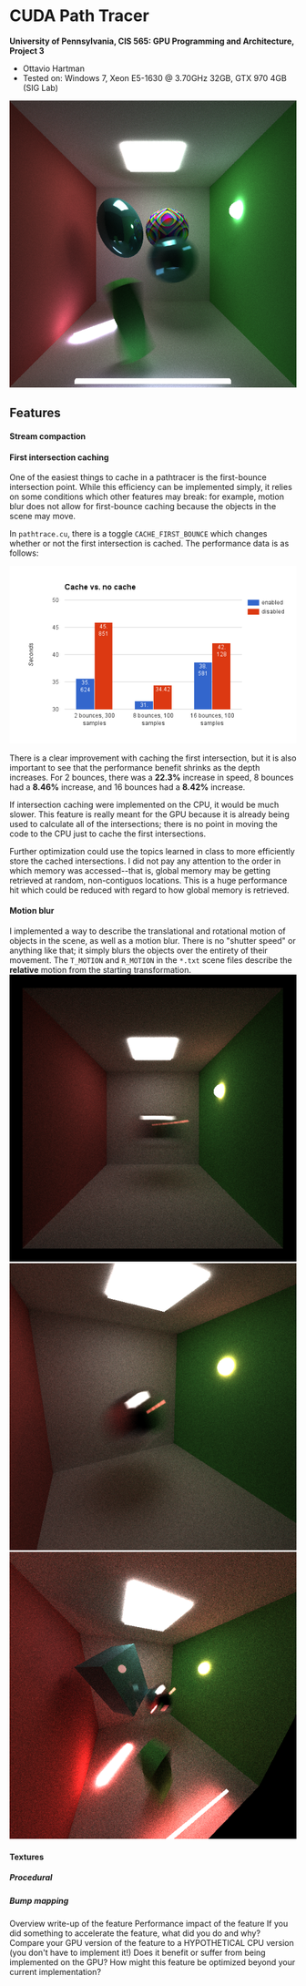 CUDA Path Tracer
================

**University of Pennsylvania, CIS 565: GPU Programming and Architecture, Project 3**

* Ottavio Hartman
* Tested on: Windows 7, Xeon E5-1630 @ 3.70GHz 32GB, GTX 970 4GB (SIG Lab)

![Final render](img/final.png)
## Features
#### Stream compaction
#### First intersection caching
One of the easiest things to cache in a pathtracer is the first-bounce intersection point. While this efficiency can be implemented simply, it relies on some conditions which other features may break: for example, motion blur does not allow for first-bounce caching because the objects in the scene may move.

In `pathtrace.cu`, there is a toggle `CACHE_FIRST_BOUNCE` which changes whether or not the first intersection is cached. The performance data is as follows:

![cache](img/cache.png)

There is a clear improvement with caching the first intersection, but it is also important to see that the performance benefit shrinks as the depth increases. For 2 bounces, there was a __22.3%__ increase in speed, 8 bounces had a __8.46%__ increase, and 16 bounces had a __8.42%__ increase.

If intersection caching were implemented on the CPU, it would be much slower. This feature is really meant for the GPU because it is already being used to calculate all of the intersections; there is no point in moving the code to the CPU just to cache the first intersections.

Further optimization could use the topics learned in class to more efficiently store the cached intersections. I did not pay any attention to the order in which memory was accessed--that is, global memory may be getting retrieved at random, non-contiguos locations. This is a huge performance hit which could be reduced with regard to how global memory is retrieved.

#### Motion blur
I implemented a way to describe the translational and rotational motion of objects in the scene, as well as a motion blur. There is no "shutter speed" or anything like that; it simply blurs the objects over the entirety of their movement. The `T_MOTION` and `R_MOTION` in the `*.txt` scene files describe the __relative__ motion from the starting transformation.
![motion blur](img/motion_blur.png)
![motion blur](img/motion_blur2.png)
![motion blur](img/motion_blur3.png)

#### Textures
##### Procedural
##### Bump mapping
Overview write-up of the feature
Performance impact of the feature
If you did something to accelerate the feature, what did you do and why?
Compare your GPU version of the feature to a HYPOTHETICAL CPU version (you don't have to implement it!) Does it benefit or suffer from being implemented on the GPU?
How might this feature be optimized beyond your current implementation?

